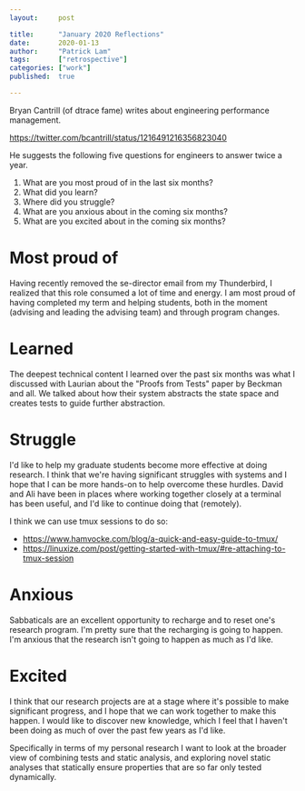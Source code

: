 ```yaml
---
layout:     post

title:      "January 2020 Reflections"
date:       2020-01-13
author:     "Patrick Lam"
tags:       ["retrospective"]
categories: ["work"]
published:  true

---
```


Bryan Cantrill (of dtrace fame) writes about engineering performance management.

https://twitter.com/bcantrill/status/1216491216356823040

He suggests the following five questions for engineers to answer twice a year.

1. What are you most proud of in the last six months?
2. What did you learn?
3. Where did you struggle?
4. What are you anxious about in the coming six months?
5. What are you excited about in the coming six months?

# Most proud of

Having recently removed the se-director email from my Thunderbird, I
realized that this role consumed a lot of time and energy. I am most
proud of having completed my term and helping students, both in the
moment (advising and leading the advising team) and through program
changes.

# Learned

The deepest technical content I learned over the past six months was
what I discussed with Laurian about the "Proofs from Tests" paper by
Beckman and all. We talked about how their system abstracts the state
space and creates tests to guide further abstraction.

# Struggle

I'd like to help my graduate students become more effective at doing
research. I think that we're having significant struggles with systems
and I hope that I can be more hands-on to help overcome these hurdles.
David and Ali have been in places where working together closely at a
terminal has been useful, and I'd like to continue doing that (remotely).

I think we can use tmux sessions to do so:
* https://www.hamvocke.com/blog/a-quick-and-easy-guide-to-tmux/
* https://linuxize.com/post/getting-started-with-tmux/#re-attaching-to-tmux-session

# Anxious

Sabbaticals are an excellent opportunity to recharge and to reset one's
research program. I'm pretty sure that the recharging is going to happen.
I'm anxious that the research isn't going to happen as much as I'd like.

# Excited

I think that our research projects are at a stage where it's possible to
make significant progress, and I hope that we can work together to make
this happen. I would like to discover new knowledge, which I feel that
I haven't been doing as much of over the past few years as I'd like.

Specifically in terms of my personal research I want to look at the
broader view of combining tests and static analysis, and exploring
novel static analyses that statically ensure properties that are so
far only tested dynamically.